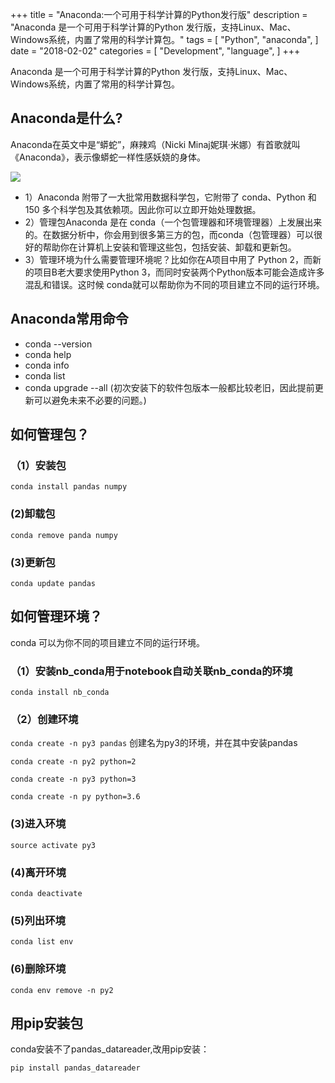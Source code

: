 +++
title = "Anaconda:一个可用于科学计算的Python发行版"
description = "Anaconda 是一个可用于科学计算的Python 发行版，支持Linux、Mac、Windows系统，内置了常用的科学计算包。"
tags = [
    "Python",
    "anaconda",
]
date = "2018-02-02"
categories = [
    "Development",
    "language",
]
+++


Anaconda 是一个可用于科学计算的Python 发行版，支持Linux、Mac、Windows系统，内置了常用的科学计算包。

<!--more-->

## Anaconda是什么?

Anaconda在英文中是“蟒蛇”，麻辣鸡（Nicki Minaj妮琪·米娜）有首歌就叫《Anaconda》，表示像蟒蛇一样性感妖娆的身体。

![](/images/python/anaconda.jpg)

-   1）Anaconda 附带了一大批常用数据科学包，它附带了 conda、Python 和 150 多个科学包及其依赖项。因此你可以立即开始处理数据。
-   2）管理包Anaconda 是在 conda（一个包管理器和环境管理器）上发展出来的。在数据分析中，你会用到很多第三方的包，而conda（包管理器）可以很好的帮助你在计算机上安装和管理这些包，包括安装、卸载和更新包。
-   3）管理环境为什么需要管理环境呢？比如你在A项目中用了 Python 2，而新的项目B老大要求使用Python 3，而同时安装两个Python版本可能会造成许多混乱和错误。这时候 conda就可以帮助你为不同的项目建立不同的运行环境。

##  Anaconda常用命令

-   conda --version
-   conda help
-   conda info
-   conda list
-   conda upgrade --all (初次安装下的软件包版本一般都比较老旧，因此提前更新可以避免未来不必要的问题。)

##  如何管理包？

### （1）安装包

```conda install pandas numpy```

### (2)卸载包

```conda remove panda numpy ```

### (3)更新包

```conda update pandas```

##  如何管理环境？

conda 可以为你不同的项目建立不同的运行环境。

### （1）安装nb_conda用于notebook自动关联nb_conda的环境

```conda install nb_conda```

### （2）创建环境

``` conda create -n py3 pandas ``` 创建名为py3的环境，并在其中安装pandas

```conda create -n py2 python=2 ```

```conda create -n py3 python=3 ```

```conda create -n py python=3.6 ```

### (3)进入环境

```source activate py3 ```

### (4)离开环境

```conda deactivate```

### (5)列出环境

```conda list env```

### (6)删除环境

```conda env remove -n py2```

##  用pip安装包

conda安装不了pandas_datareader,改用pip安装：

```pip install pandas_datareader```